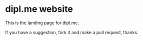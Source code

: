 # dipl.me website

This is the landing page for dipl.me.

If you have a suggestion, fork it and make a pull request, thanks.

